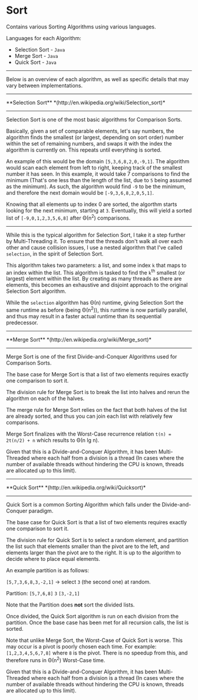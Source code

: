 Sort
====

Contains various Sorting Algorithms using various languages.

Languages for each Algorithm:
 - Selection Sort - `Java`
 - Merge Sort - `Java`
 - Quick Sort - `Java`

<hr>

Below is an overview of each algorithm, as well as specific details that may vary between implementations.

<hr>
**Selection Sort** *(http://en.wikipedia.org/wiki/Selection_sort)*
<hr>

Selection Sort is one of the most basic algorithms for Comparison Sorts.

Basically, given a set of comparable elements, let's say numbers, the algorithm finds the smallest (or largest, depending on sort order) number within the set of remaining numbers, and swaps it with the index the algorithm is currently on. This repeats until everything is sorted.

An example of this would be the domain `[5,3,6,8,2,0,-9,1]`. The algorithm would scan each element from left to right, keeping track of the smallest number it has seen. In this example, it would take 7 comparisons to find the minimum (That's one less than the length of the list, due to `5` being assumed as the minimum). As such, the algorithm would find `-9` to be the minimum, and therefore the next domain would be `[-9,3,6,8,2,0,5,1]`.

Knowing that all elements up to index 0 are sorted, the algorthm starts looking for the next minimum, starting at `3`. Eventually, this will yield a sorted list of `[-9,0,1,2,3,5,6,8]` after Θ(n<sup>2</sup>) comparisons.

<hr>

While this is the typical algorithm for Selection Sort, I take it a step further by Multi-Threading it. To ensure that the threads don't walk all over each other and cause collision issues, I use a nested algorithm that I've called `selection`, in the spirit of Selection Sort.

This algorithm takes two parameters: a list, and some index `k` that maps to an index within the list. This algorithm is tasked to find the `k`<sup>th</sup> smallest (or largest) element within the list. By creating as many threads as there are elements, this becomes an exhaustive and disjoint approach to the original Selection Sort algorithm.

While the `selection` algorithm has Θ(n) runtime, giving Selection Sort the same runtime as before (being Θ(n<sup>2</sup>)), this runtime is now partially parallel, and thus may result in a faster actual runtime than its sequential predecessor.

<hr>
**Merge Sort** *(http://en.wikipedia.org/wiki/Merge_sort)*
<hr>

Merge Sort is one of the first Divide-and-Conquer Algorithms used for Comparison Sorts.

The base case for Merge Sort is that a list of two elements requires exactly one comparison to sort it.

The division rule for Merge Sort is to break the list into halves and rerun the algorithm on each of the halves.

The merge rule for Merge Sort relies on the fact that both halves of the list are already sorted, and thus you can join each list with relatively few comparisons.

Merge Sort finalizes with the Worst-Case recurrence relation `t(n) = 2t(n/2) + n` which results to Θ(n lg n).

Given that this is a Divide-and-Conquer Algorithm, it has been Multi-Threaded where each half from a division is a thread (In cases where the number of available threads without hindering the CPU is known, threads are allocated up to this limit).

<hr>
**Quick Sort** *(http://en.wikipedia.org/wiki/Quicksort)*
<hr>

Quick Sort is a common Sorting Algorithm which falls under the Divide-and-Conquer paradigm.

The base case for Quick Sort is that a list of two elements requires exactly one comparison to sort it.

The division rule for Quick Sort is to select a random element, and partition the list such that elements smaller than the pivot are to the left, and elements larger than the pivot are to the right. It is up to the algorithm to decide where to place equal elements.

An example partition is as follows:

`[5,7,3,6,8,3,-2,1]` -> select `3` (the second one) at random.

Partition: `[5,7,6,8]` `3` `[3,-2,1]`

Note that the Partition does **not** sort the divided lists.

Once divided, the Quick Sort algorithm is run on each division from the partition. Once the base case has been met for all recursion calls, the list is sorted.

Note that unlike Merge Sort, the Worst-Case of Quick Sort is worse. This may occur is a pivot is poorly chosen each time. For example: `[1,2,3,4,5,6,7,8]` where `8` is the pivot. There is no speedup from this, and therefore runs in Θ(n<sup>2</sup>) Worst-Case time.

Given that this is a Divide-and-Conquer Algorithm, it has been Multi-Threaded where each half from a division is a thread (In cases where the number of available threads without hindering the CPU is known, threads are allocated up to this limit).
